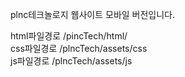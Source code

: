 plnc테크놀로지 웹사이트 모바일 버전입니다.      

html파일경로 /pincTech/html/   
css파일경로 /plncTech/assets/css   
js파일경로 /plncTech/assets/js
